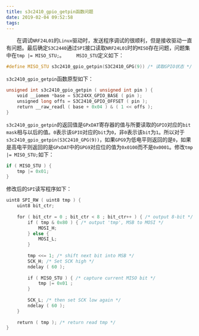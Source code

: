 ```yaml
---
title: s3c2410_gpio_getpin函数问题
date: 2019-02-04 09:52:58
tags:
---
```

&emsp;&emsp;在调试`NRF24L01`的`Linux`驱动时，发送程序调试的很顺利，但是接收驱动一直有问题。最后确定`S3C2440`通过`SPI`接口读取`NRF24L01`时的`MISO`存在问题，问题集中在`tmp |= MISO_STU;`。
&emsp;&emsp;`MSIO_STU`定义如下：

``` cpp
#define MISO_STU s3c2410_gpio_getpin(S3C2410_GPG(9)) /* 读取GPIO状态 */
```

`s3c2410_gpio_getpin`函数原型如下：

``` cpp
unsigned int s3c2410_gpio_getpin ( unsigned int pin ) {
    void __iomem *base = S3C24XX_GPIO_BASE ( pin );
    unsigned long offs = S3C2410_GPIO_OFFSET ( pin );
    return __raw_readl ( base + 0x04 ) & ( 1 << offs );
}
```

`s3c2410_gpio_getpin`的返回值是`GPxDAT`寄存器的值与所要读取的`GPIO`对应的`bit mask`相与以后的值。`0`表示该`GPIO`对应的`bit`为`0`，非`0`表示该`bit`为`1`。所以对于`s3c2410_gpio_getpin(S3C2410_GPG(9))`，如果`GPG9`为低电平则返回的是`0`，如果是高电平则返回的是`GPxDAT`中的`GPG9`对应位的值为`0x0100`而不是`0x0001`。修改`tmp |= MISO_STU;`如下：

``` cpp
if ( MISO_STU ) {
    tmp |= 0x01;
}
```

修改后的`SPI`读写程序如下：

``` cpp
uint8 SPI_RW ( uint8 tmp ) {
    uint8 bit_ctr;
​
    for ( bit_ctr = 0 ; bit_ctr < 8 ; bit_ctr++ ) { /* output 8-bit */
        if ( tmp & 0x80 ) { /* output 'tmp', MSB to MOSI */
            MOSI_H;
        } else {
            MOSI_L;
        }
​
        tmp <<= 1; /* shift next bit into MSB */
        SCK_H; /* Set SCK high */
        ndelay ( 60 );
​
        if ( MISO_STU ) { /* capture current MISO bit */
            tmp |= 0x01 ;
        }
​
        SCK_L; /* then set SCK low again */
        ndelay ( 60 );
    }
​
    return ( tmp ); /* return read tmp */
}
```